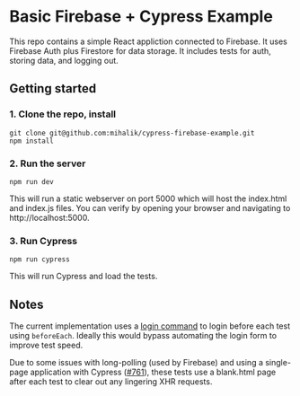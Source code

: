 # Basic Firebase + Cypress Example

This repo contains a simple React appliction connected to Firebase. It uses Firebase Auth plus Firestore for data storage. It includes tests for auth, storing data, and logging out.

## Getting started

### 1. Clone the repo, install

```
git clone git@github.com:mihalik/cypress-firebase-example.git
npm install
```

### 2. Run the server

`npm run dev`

This will run a static webserver on port 5000 which will host the index.html and index.js files. You can verify by opening your browser and navigating to http://localhost:5000.

### 3. Run Cypress

`npm run cypress`

This will run Cypress and load the tests.

## Notes

The current implementation uses a [login command](./cypress/support/commands.js) to login before each test using `beforeEach`. Ideally this would bypass automating the login form to improve test speed.

Due to some issues with long-polling (used by Firebase) and using a single-page application with Cypress ([#761](https://github.com/cypress-io/cypress/issues/761)), these tests use a blank.html page after each test to clear out any lingering XHR requests.
